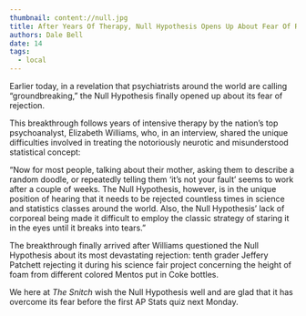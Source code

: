 ```yaml
---
thumbnail: content://null.jpg
title: After Years Of Therapy, Null Hypothesis Opens Up About Fear Of Rejection 
authors: Dale Bell 
date: 14
tags:
  - local
---
```


Earlier today, in a revelation that psychiatrists around the world are calling “groundbreaking,” the Null Hypothesis finally opened up about its fear of rejection. 

This breakthrough follows years of intensive therapy by the nation’s top psychoanalyst, Elizabeth Williams, who, in an interview, shared the unique difficulties involved in treating the notoriously neurotic and misunderstood statistical concept:

“Now for most people, talking about their mother, asking them to describe a random doodle, or repeatedly telling them ‘it’s not your fault’ seems to work after a couple of weeks. The Null Hypothesis, however, is in the unique position of hearing that it needs to be rejected countless times in science and statistics classes around the world. Also, the Null Hypothesis’ lack of corporeal being made it difficult to employ the classic strategy of staring it in the eyes until it breaks into tears.”

The breakthrough finally arrived after Williams questioned the Null Hypothesis about its most devastating rejection: tenth grader Jeffery Patchett rejecting it during his science fair project concerning the height of foam from different colored Mentos put in Coke bottles.

We here at *The Snitch* wish the Null Hypothesis well and are glad that it has overcome its fear before the first AP Stats quiz next Monday.
